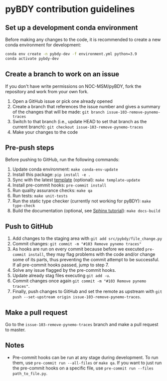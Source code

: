 # pyBDY contribution guidelines

## Set up a development conda environment

Before making any changes to the code, it is recommended to create a new conda environment for development:

```bash
conda env create -n pybdy-dev -f environment.yml python=3.9
conda activate pybdy-dev
```

## Create a branch to work on an issue

If you don't have write permissions on NOC-MSM/pyBDY, fork the repository and work from your own fork.

1. Open a GitHub issue or pick one already opened
1. Create a branch that references the issue number and gives a summary of the changes that will be made:  `git branch issue-103-remove-pynemo-traces`
1. Switch to that branch (i.e., update HEAD to set that branch as the current branch): `git checkout issue-103-remove-pynemo-traces`
1. Make your changes to the code

## Pre-push steps

Before pushing to GitHub, run the following commands:

1. Update conda environment: `make conda-env-update`
1. Install this package: `pip install -e .`
1. Sync with the latest [template](https://github.com/ecmwf-projects/cookiecutter-conda-package) (optional): `make template-update`
1. Install pre-commit hooks: `pre-commit install`
1. Run quality assurance checks: `make qa`
1. Run tests: `make unit-tests`
1. Run the static type checker (currently not working for pyBDY): `make type-check`
1. Build the documentation (optional, see [Sphinx tutorial](https://www.sphinx-doc.org/en/master/tutorial/)): `make docs-build`

## Push to GitHub

1. Add changes to the staging area with `git add src/pybdy/file_change.py`
1. Commit changes: `git commit -m "#103 Remove pynemo traces"`
1. As hooks are run on every commit because before we executed `pre-commit install`, they may flag problems with the code and/or change some of its parts, thus preventing the commit attempt to be successful. If all pre-commit hooks passed, jump to step 7.
1. Solve any issue flagged by the pre-commit hooks.
1. Update already stag files executing `git add -u`.
1. Commit changes once again `git commit -m "#103 Remove pynemo traces"`.
1. Finally, push changes to GitHub and set the remote as upstream with `git push --set-upstream origin issue-103-remove-pynemo-traces`.

## Make a pull request

Go to the `issue-103-remove-pynemo-traces` branch and make a pull request to master.

## Notes

- Pre-commit hooks can be run at any stage during development. To run them, use `pre-commit run --all-files` or `make qa`. If you want to just run the pre-commit hooks on a specific file, use `pre-commit run --files path_to_file.py`.
